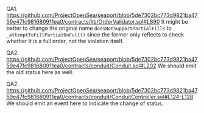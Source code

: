 QA1. https://github.com/ProjectOpenSea/seaport/blob/5de7302bc773d9821ba4759e47fc981680911ea0/contracts/lib/OrderValidator.sol#L890
It might be better to change the original name ``doesNotSupportPartialFills`` to ``_attemptToFillPartialOnFull()`` since the former only reflects to check whether it is a full order, not the violation itself.  

QA2. https://github.com/ProjectOpenSea/seaport/blob/5de7302bc773d9821ba4759e47fc981680911ea0/contracts/conduit/Conduit.sol#L202
We should emit the old status here as well.


QA2. https://github.com/ProjectOpenSea/seaport/blob/5de7302bc773d9821ba4759e47fc981680911ea0/contracts/conduit/ConduitController.sol#L124-L128
We should emit an event here to indicate the change of status. 